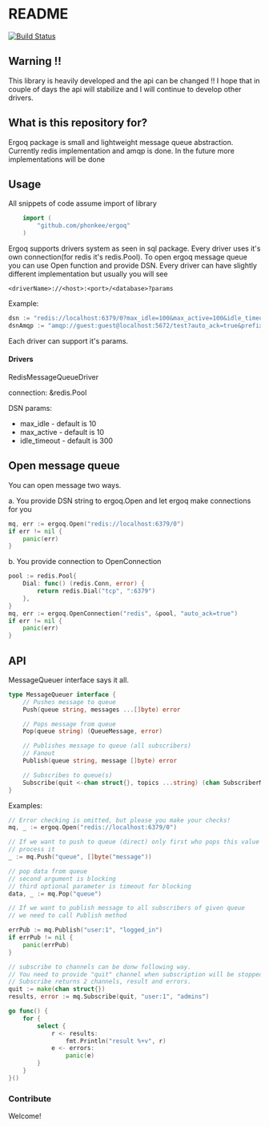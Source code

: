 # README #


[![Build Status](https://travis-ci.org/phonkee/ergoq.svg?branch=master)](https://travis-ci.org/phonkee/ergoq)

## Warning !! ##
This library is heavily developed and the api can be changed !! 
I hope that in couple of days the api will stabilize and I will continue
to develop other drivers.


## What is this repository for? ##

Ergoq package is small and lightweight message queue abstraction.
Currently redis implementation and amqp is done.
In the future more implementations will be done


## Usage ##

All snippets of code assume import of library

```go
	import (
		"github.com/phonkee/ergoq"
	)
```

Ergoq supports drivers system as seen in sql package. Every driver uses it's own connection(for redis it's redis.Pool).
To open ergoq message queue you can use Open function and provide DSN. 
Every driver can have slightly different implementation but usually you will see

	<driverName>://<host>:<port>/<database>?params

Example:

```go
dsn := "redis://localhost:6379/0?max_idle=100&max_active=100&idle_timeout=200"
dsnAmqp := "amqp://guest:guest@localhost:5672/test?auto_ack=true&prefix=queues"
```

Each driver can support it's params. 

#### Drivers ####

RedisMessageQueueDriver

connection: &redis.Pool

DSN params:

* max_idle - default is 10
* max_active - default is 10
* idle_timeout - default is 300




## Open message queue ##

You can open message two ways. 

a. You provide DSN string to ergoq.Open and let ergoq make connections for you

```go
mq, err := ergoq.Open("redis://localhost:6379/0")
if err != nil {
	panic(err)
}
```

b. You provide connection to OpenConnection

```go
pool := redis.Pool{
	Dial: func() (redis.Conn, error) {
		return redis.Dial("tcp", ":6379")
	},
}
mq, err := ergoq.OpenConnection("redis", &pool, "auto_ack=true")
if err != nil {
	panic(err)
}
```

## API ##

MessageQueuer interface says it all.

```go
type MessageQueuer interface {
	// Pushes message to queue
	Push(queue string, messages ...[]byte) error

	// Pops message from queue
	Pop(queue string) (QueueMessage, error)

	// Publishes message to queue (all subscribers)
	// Fanout
	Publish(queue string, message []byte) error

	// Subscribes to queue(s)
	Subscribe(quit <-chan struct{}, topics ...string) (chan SubscriberMessage, chan error)
}
```


Examples:

```go
// Error checking is omitted, but please you make your checks!
mq, _ := ergoq.Open("redis://localhost:6379/0")

// If we want to push to queue (direct) only first who pops this value will
// process it
_ := mq.Push("queue", []byte("message"))

// pop data from queue
// second argument is blocking
// third optional parameter is timeout for blocking
data, _ := mq.Pop("queue")

// If we want to publish message to all subscribers of given queue
// we need to call Publish method

errPub := mq.Publish("user:1", "logged_in")
if errPub != nil {
	panic(errPub)
}

// subscribe to channels can be donw following way.
// You need to provide "quit" channel when subscription will be stopped.
// Subscribe returns 2 channels, result and errors.
quit := make(chan struct{})
results, error := mq.Subscribe(quit, "user:1", "admins")

go func() {
	for {
		select {
			r <- results:
				fmt.Println("result %+v", r)
			e <- errors:
				panic(e)
		}
	}
}()
```

### Contribute ###

Welcome!